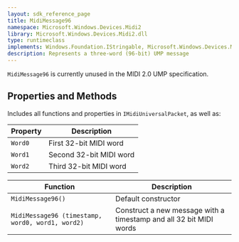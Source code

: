```yaml
---
layout: sdk_reference_page
title: MidiMessage96
namespace: Microsoft.Windows.Devices.Midi2
library: Microsoft.Windows.Devices.Midi2.dll
type: runtimeclass
implements: Windows.Foundation.IStringable, Microsoft.Windows.Devices.Midi2.IMidiUniversalPacket
description: Represents a three-word (96-bit) UMP message
---
```


`MidiMessage96` is currently unused in the MIDI 2.0 UMP specification.

## Properties and Methods

Includes all functions and properties in `IMidiUniversalPacket`, as well as:

| Property | Description |
| -------- | ----------- |
| `Word0` | First 32-bit MIDI word |
| `Word1` | Second 32-bit MIDI word |
| `Word2` | Third 32-bit MIDI word |

| Function | Description |
| -------- | ----------- |
| `MidiMessage96()` | Default constructor |
| `MidiMessage96 (timestamp, word0, word1, word2)` | Construct a new message with a timestamp and all 32 bit MIDI words |
